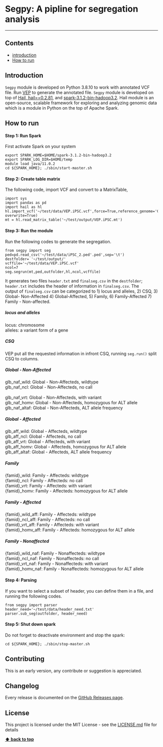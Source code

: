# Segpy: A pipline for segregation analysis
***

## Contents
- [introduction](#introduction)
- [How to run](#how-to-run)




## Introduction 
`Segpy` module is developed on Python 3.8.10 to work with annotated VCF file. 
Run [VEP](https://useast.ensembl.org/info/docs/tools/vep/script/vep_tutorial.html) to generate the annotated file. `Segpy` module is developed on top of [Hail, hail==0.2.81](https://hail.is/),  and [spark-3.1.2-bin-hadoop3.2](https://spark.apache.org/downloads.html). Hail module is an open-source, scalable framework for exploring and analyzing genomic data which is a module in Python on the top of Apache Spark. 

## How to run 
#### Step 1: Run Spark 
First activate Spark on your system 
```
export SPARK_HOME=$HOME/spark-3.1.2-bin-hadoop3.2
export SPARK_LOG_DIR=$HOME/temp
module load java/11.0.2
cd ${SPARK_HOME}; ./sbin/start-master.sh
```

#### Step 2:  Create table matrix
The following code, import VCF  and convert to a MatrixTable, 
```
import sys
import pandas as pd 
import hail as hl
hl.import_vcf('~/test/data/VEP.iPSC.vcf',force=True,reference_genome='GRCh38',array_elements_required=False).write('~/test/output/VEP.iPSC.mt', overwrite=True)
mt = hl.read_matrix_table('~/test/output/VEP.iPSC.mt')
```

#### Step 3: Run the module
Run the following codes to generate the segregation. 
```
from segpy import seg
ped=pd.read_csv('~/test/data/iPSC_2.ped'.ped',sep='\t')
destfolder= '~/test/output/'
vcffile='~/test/data/VEP.iPSC.vcf'
ncol=7
seg.segrun(mt,ped,outfolder,hl,ncol,vcffile)  
```

It generates two files `header.txt` and `finalseg.csv` in the  `destfolder`; `header.txt`  includes the header of information in `finalseg.csv`. The  
output  of `finalseg.csv` can be categorized to  1) locus and alleles, 2) CSQ, 3) Global- Non-Affected 4) Global-Affected,  5) Family, 6) Family-Affected 7) Family - Non-affected.  

##### locus and alleles
locus: chromosome <br/>
alleles:  a variant form of a gene
##### CSQ
VEP put all the requested information in infront CSQ, running  `seg.run()` split CSQ to columns.  
##### Global - Non-Affected
glb_naf_wild:  Global - Non-Affecteds, wildtype<br/>
glb_naf_ncl:     Global - Non-Affecteds, no call  <br/>   
glb_naf_vrt:     Global - Non-Affecteds, with variant    <br/>
glb_naf_homv:    Global - Non-Affecteds, homozygous for ALT allele<br/>
glb_naf_altaf:   Global - Non-Affecteds, ALT allele frequency   <br/>
##### Global - Affected
glb_aff_wild: Global - Affecteds, wildtype <br/>
glb_aff_ncl:     Global - Affecteds, no call    <br/> 
glb_aff_vrt:     Global - Affecteds, with variant  <br/>
glb_aff_homv:    Global - Affecteds, homozygous for ALT allele<br/>
glb_aff_altaf:   Global - Affecteds, ALT allele frequency   <br/>
##### Family
{famid}_wild: Family - Affecteds: wildtype <br/>
{famid}_ncl: Family - Affecteds: no call<br/>
{famid}_vrt: Family - Affecteds: with variant<br/>
{famid}_homv: Family - Affecteds: homozygous for ALT allele<br/>
##### Family - Affected
{famid}_wild_aff: Family - Affecteds: wildtype <br/>
{famid}_ncl_aff: Family - Affecteds: no call<br/>
{famid}_vrt_aff: Family - Affecteds: with variant<br/>
{famid}_homv_aff: Family - Affecteds: homozygous for ALT allele<br/>
##### Family - Nonaffected   
{famid}_wild_naf: Family - Nonaffecteds: wildtype <br/>
{famid}_ncl_naf: Family - Nonaffecteds: no call<br/>
{famid}_vrt_naf: Family - Nonaffecteds: with variant<br/>
{famid}_homv_naf: Family - Nonaffecteds: homozygous for ALT allele<br/>


#### Step 4: Parsing
If you want to select a subset of header, you can define them in a file, and running
the following codes.  
```
from segpy import parser
header_need='~/test/data/header_need.txt'
parser.sub_seg(outfolder, header_need)  
```

#### Step 5:  Shut down spark  
Do not forget to deactivate environment and stop the spark: 
```
cd ${SPARK_HOME}; ./sbin/stop-master.sh
```

## Contributing
This is an early version, any contribute or suggestion is appreciated.

## Changelog
Every release is documented on the [GitHub Releases page](https://github.com/neurobioinfo/segpy/releases).

## License
This project is licensed under the MIT License - see the [LICENSE.md](https://github.com/neurobioinfo/segpy/blob/main/LICENSE) file for details


**[⬆ back to top](#contents)**